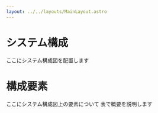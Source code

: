 ```yaml
---
layout: ../../layouts/MainLayout.astro
---
```


# システム構成
ここにシステム構成図を配置します
# 構成要素
ここにシステム構成図上の要素について
表で概要を説明します


